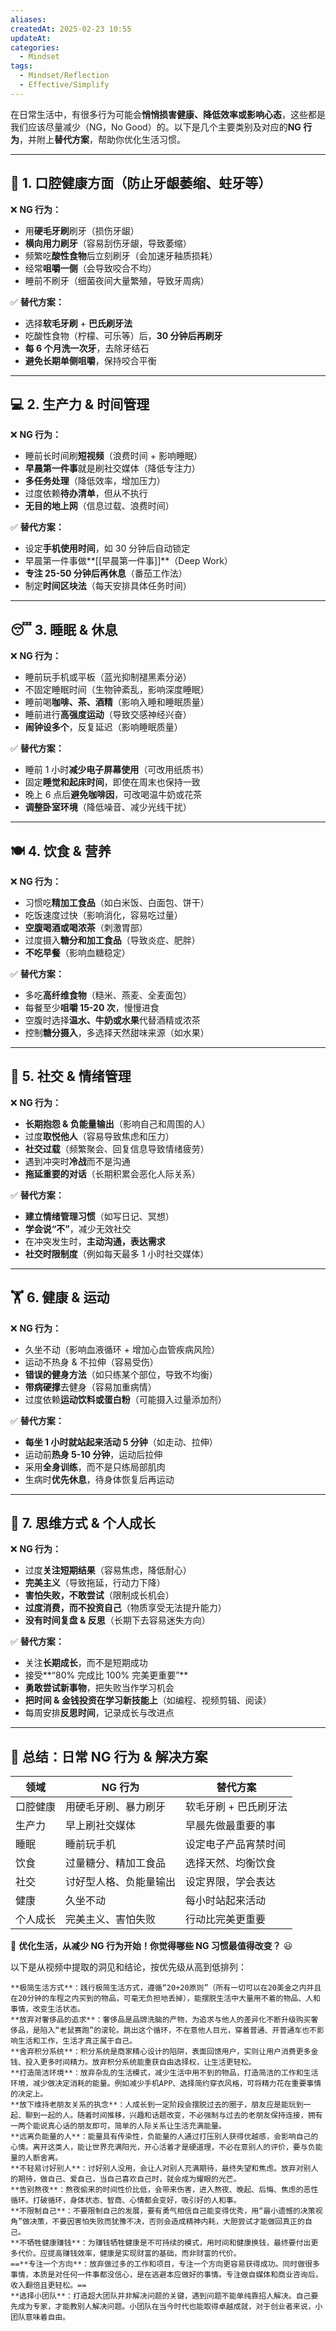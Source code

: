 ```yaml
---
aliases: 
createdAt: 2025-02-23 10:55
updateAt: 
categories:
  - Mindset
tags:
  - Mindset/Reflection
  - Effective/Simplify
---
```


在日常生活中，有很多行为可能会**悄悄损害健康、降低效率或影响心态**，这些都是我们应该尽量减少（NG，No Good）的。以下是几个主要类别及对应的**NG 行为**，并附上**替代方案**，帮助你优化生活习惯。

---

## **🦷 1. 口腔健康方面（防止牙龈萎缩、蛀牙等）**

❌ **NG 行为：**

- 用**硬毛牙刷**刷牙（损伤牙龈）
- **横向用力刷牙**（容易刮伤牙龈，导致萎缩）
- 频繁吃**酸性食物**后立刻刷牙（会加速牙釉质损耗）
- 经常**咀嚼一侧**（会导致咬合不均）
- 睡前不刷牙（细菌夜间大量繁殖，导致牙周病）

✅ **替代方案：**

- 选择**软毛牙刷** + **巴氏刷牙法**
- 吃酸性食物（柠檬、可乐等）后，**30 分钟后再刷牙**
- **每 6 个月洗一次牙**，去除牙结石
- **避免长期单侧咀嚼**，保持咬合平衡

---

## **💻 2. 生产力 & 时间管理**

❌ **NG 行为：**

- 睡前长时间刷**短视频**（浪费时间 + 影响睡眠）
- **早晨第一件事**就是刷社交媒体（降低专注力）
- **多任务处理**（降低效率，增加压力）
- 过度依赖**待办清单**，但从不执行
- **无目的地上网**（信息过载、浪费时间）

✅ **替代方案：**

- 设定**手机使用时间**，如 30 分钟后自动锁定
- 早晨第一件事做**[[早晨第一件事]]**（Deep Work）
- **专注 25-50 分钟后再休息**（番茄工作法）
- 制定**时间区块法**（每天安排具体任务时间）

---

## **😴 3. 睡眠 & 休息**

❌ **NG 行为：**

- 睡前玩手机或平板（蓝光抑制褪黑素分泌）
- 不固定睡眠时间（生物钟紊乱，影响深度睡眠）
- 睡前喝**咖啡、茶、酒精**（影响入睡和睡眠质量）
- 睡前进行**高强度运动**（导致交感神经兴奋）
- **闹钟设多个**，反复延迟（影响睡眠质量）

✅ **替代方案：**

- 睡前 1 小时**减少电子屏幕使用**（可改用纸质书）
- 固定**睡觉和起床时间**，即使在周末也保持一致
- 晚上 6 点后**避免咖啡因**，可改喝温牛奶或花茶
- **调整卧室环境**（降低噪音、减少光线干扰）

---

## **🍽 4. 饮食 & 营养**

❌ **NG 行为：**

- 习惯吃**精加工食品**（如白米饭、白面包、饼干）
- 吃饭速度过快（影响消化，容易吃过量）
- **空腹喝酒或喝浓茶**（刺激胃部）
- 过度摄入**糖分和加工食品**（导致炎症、肥胖）
- **不吃早餐**（影响血糖稳定）

✅ **替代方案：**

- 多吃**高纤维食物**（糙米、燕麦、全麦面包）
- 每餐至少**咀嚼 15-20 次**，慢慢进食
- 空腹时选择**温水、牛奶或水果**代替酒精或浓茶
- 控制**糖分摄入**，多选择天然甜味来源（如水果）

---

## **📱 5. 社交 & 情绪管理**

❌ **NG 行为：**

- **长期抱怨 & 负能量输出**（影响自己和周围的人）
- 过度**取悦他人**（容易导致焦虑和压力）
- **社交过载**（频繁聚会、回复信息导致情绪疲劳）
- 遇到冲突时**冷战**而不是沟通
- **拖延重要的对话**（长期积累会恶化人际关系）

✅ **替代方案：**

- **建立情绪管理习惯**（如写日记、冥想）
- **学会说“不”**，减少无效社交
- 在冲突发生时，**主动沟通，表达需求**
- **社交时限制度**（例如每天最多 1 小时社交媒体）

---

## **🏋️ 6. 健康 & 运动**

❌ **NG 行为：**

- 久坐不动（影响血液循环 + 增加心血管疾病风险）
- 运动不热身 & 不拉伸（容易受伤）
- **错误的健身方法**（如只练某个部位，导致不均衡）
- **带病硬撑**去健身（容易加重病情）
- 过度依赖**运动饮料或蛋白粉**（可能摄入过量添加剂）

✅ **替代方案：**

- **每坐 1 小时就站起来活动 5 分钟**（如走动、拉伸）
- 运动前**热身 5-10 分钟**，运动后拉伸
- 采用**全身训练**，而不是只练局部肌肉
- 生病时**优先休息**，待身体恢复后再运动

---

## **🎯 7. 思维方式 & 个人成长**

❌ **NG 行为：**

- 过度**关注短期结果**（容易焦虑，降低耐心）
- **完美主义**（导致拖延，行动力下降）
- **害怕失败，不敢尝试**（限制成长机会）
- **过度消费，而不投资自己**（物质享受无法提升能力）
- **没有时间复盘 & 反思**（长期下去容易迷失方向）

✅ **替代方案：**

- 关注**长期成长**，而不是短期成功
- 接受**“80% 完成比 100% 完美更重要”**
- **勇敢尝试新事物**，把失败当作学习机会
- **把时间 & 金钱投资在学习新技能上**（如编程、视频剪辑、阅读）
- 每周安排**反思时间**，记录成长与改进点

---

## **🔹 总结：日常 NG 行为 & 解决方案**

| **领域** | **NG 行为**   | **替代方案**     |
| ------ | ----------- | ------------ |
| 口腔健康   | 用硬毛牙刷、暴力刷牙  | 软毛牙刷 + 巴氏刷牙法 |
| 生产力    | 早上刷社交媒体     | 早晨先做最重要的事    |
| 睡眠     | 睡前玩手机       | 设定电子产品宵禁时间   |
| 饮食     | 过量糖分、精加工食品  | 选择天然、均衡饮食    |
| 社交     | 讨好型人格、负能量输出 | 设定界限，学会表达    |
| 健康     | 久坐不动        | 每小时站起来活动     |
| 个人成长   | 完美主义、害怕失败   | 行动比完美更重要     |

🔹 **优化生活，从减少 NG 行为开始！你觉得哪些 NG 习惯最值得改变？** 😃

以下是从视频中提取的洞见和结论，按优先级从高到低排列： 

    **极简生活方式**：践行极简生活方式，遵循“20+20原则”（所有一切可以在20美金之内并且在20分钟的车程之内买到的物品，可毫无负担地丢掉），能摆脱生活中大量用不着的物品、人和事情，改变生活状态。 
    **放弃对奢侈品的追求**：奢侈品是品牌洗脑的产物，为追求与他人的差异化不断升级购买奢侈品，是陷入“老鼠赛跑”的滚轮。跳出这个循环，不在意他人目光，穿着普通、开普通车也不影响生活和工作，生活才真正属于自己。 
    **舍弃积分系统**：积分系统是商家精心设计的陷阱，表面回馈用户，实则让用户消费更多金钱、投入更多时间精力。放弃积分系统能重获自由选择权，让生活更轻松。 
    **打造简洁环境**：放弃杂乱的生活模式，减少生活中用不到的物品，打造简洁的工作和生活环境，减少做决定消耗的能量。例如减少手机APP、选择简约穿衣风格，可将精力花在重要事情的决定上。 
    **放下维持老朋友关系的执念**：人成长到一定阶段会摆脱过去的圈子，朋友应是能玩到一起、聊到一起的人。随着时间推移，兴趣和话题改变，不必强制与过去的老朋友保持连接，拥有一两个能说真心话的朋友即可，简单的人际关系让生活充满能量。 
    **远离负能量的人**：能量具有传染性，负能量的人通过打压别人获得优越感，会影响自己的心情。离开这类人，能让世界充满阳光，开心活着才是硬道理，不必在意别人的评价，要与负能量的人断舍离。 
    **不轻易讨好别人**：讨好别人没用，会让人对别人充满期待，最终失望和焦虑。放弃对别人的期待，做自己、爱自己，当自己喜欢自己时，就会成为耀眼的光芒。 
    **告别熬夜**：熬夜偷来的时间性价比低，会带来伤害，进入熬夜、晚起、后悔、焦虑的恶性循环。打破循环，身体状态、智商、心情都会变好，吸引好的人和事。 
    **不限制自己**：不要限制自己的发展，要有勇气相信自己能变得优秀，用“最小遗憾的决策视角”做决策，不要因害怕失败而犹豫不决，否则会造成精神内耗，大胆尝试才能做回真正的自己。 
    **不牺牲健康赚钱**：为赚钱牺牲健康是不可持续的模式，用时间和健康换钱，最终要付出更多代价。应提高赚钱效率，健康是实现财富的基础，而非财富的代价。 
    ==**专注一个方向**：放弃做过多的工作和项目，专注一个方向更容易获得成功。同时做很多事情，本质是对任何一件事都没信心，是在逃避本应做好的事情。专注做自媒体和商业咨询后，收入翻倍且更轻松。== 
    **选择小团队**：打造超大团队并非解决问题的关键，遇到问题不能单纯靠招人解决。自己要先成为专家，才能教别人解决问题。小团队在当今时代也能取得卓越成就，对于创业者来说，小团队意味着自由。